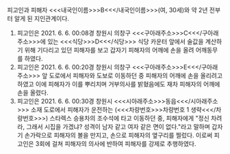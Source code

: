 피고인과 피해자 <<<내국인이름>>>B<<</내국인이름>>>(여, 30세)와 약 2년 전부터 알게 된 지인관계이다.
1. 피고인은 2021. 6. 6. 00:08경 창원시 의창구 <<<구아래주소>>>C<<</구아래주소>>>에 있는 <<<식당>>>D<<</식당>>> 식당 카운터 앞에서 술값을 계산하기 위해 기다리고 있던 피해자를 보고 갑자기 피해자의 어깨에 손을 올려 어깨동무를 하였다.
2. 피고인은 2021. 6. 6. 00:20경 창원시 의창구 <<<구아래주소>>>E<<</구아래주소>>> 앞 도로에서 피해자와 도보로 이동하던 중 피해자의 어깨에 손을 올리려고 하였고 이에 피해자가 이를 뿌리치며 거부의사를 밝혔음에도 재차 피해자의 어깨에 손을 올렸다.
3. 피고인은 2021. 6. 6. 00:30경 창원시 <<<시아래주소>>>동읍<<</시아래주소>>> 소재 도로에서 피해자가 운전하는 (<<<차량번호>>>차량번호 1 생략<<</차량번호>>>) 스타렉스 승용차의 조수석에 타고 이동하던 중, 피해자에게 "정신 차려라, 그래서 시집을 가겠냐? 성격이 남자 같고 여자 같은 면이 없다."라고 말하며 갑자기 손가락으로 피해자의 볼을 만지고, 손으로 피해자의 옆구리를 찔렀다.
이로써 피고인은 3회에 걸쳐 피해자의 의사에 반하여 피해자를 강제로 추행하였다.